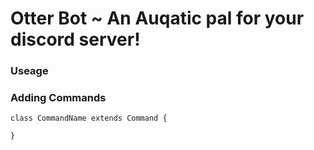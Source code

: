 # Otter Bot ~ An Auqatic pal for your discord server!

### Useage


### Adding Commands
```Js
class CommandName extends Command {

}
```


###  